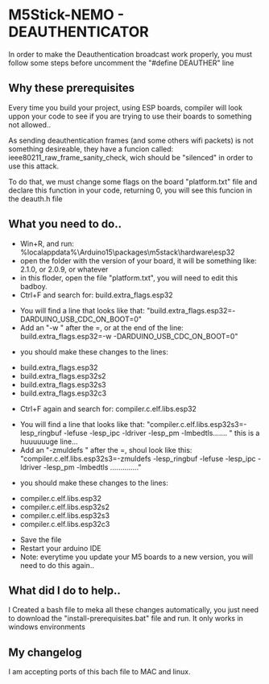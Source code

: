 # M5Stick-NEMO - DEAUTHENTICATOR
In order to make the Deauthentication broadcast work properly, you must follow some steps before uncomment the "#define DEAUTHER" line


## Why these prerequisites
Every time you build your project, using ESP boards, compiler will look uppon your code to see if you are trying to use their boards to something not allowed..

As sending deauthentication frames (and some others wifi packets) is not something desireable, they have a funcion called: ieee80211_raw_frame_sanity_check, wich should be "silenced" in order to use this attack.

To do that, we must change some flags on the board "platform.txt" file and declare this function in your code, returning 0, you will see this funcion in the deauth.h file


## What you need to do..
* Win+R, and run: %localappdata%\Arduino15\packages\m5stack\hardware\esp32
* open the folder with the version of your board, it will be something like: 2.1.0, or 2.0.9, or whatever
* in this floder, open the file "platform.txt", you will need to edit this badboy.
* Ctrl+F and search for: build.extra_flags.esp32
- You will find a line that looks like that: "build.extra_flags.esp32=-DARDUINO_USB_CDC_ON_BOOT=0"
- Add an "-w " after the =, or at the end of the line: build.extra_flags.esp32=-w -DARDUINO_USB_CDC_ON_BOOT=0"
* you should make these changes to the lines:
- build.extra_flags.esp32
- build.extra_flags.esp32s2
- build.extra_flags.esp32s3
- build.extra_flags.esp32c3
* Ctrl+F again and search for: compiler.c.elf.libs.esp32
- You will find a line that looks like that: "compiler.c.elf.libs.esp32s3=-lesp_ringbuf -lefuse -lesp_ipc -ldriver -lesp_pm -lmbedtls....... " this is a huuuuuuge line...
- Add an "-zmuldefs " after the =, shoul look like this: "compiler.c.elf.libs.esp32s3=-zmuldefs -lesp_ringbuf -lefuse -lesp_ipc -ldriver -lesp_pm -lmbedtls .............."
* you should make these changes to the lines:
- compiler.c.elf.libs.esp32
- compiler.c.elf.libs.esp32s2
- compiler.c.elf.libs.esp32s3
- compiler.c.elf.libs.esp32c3
* Save the file
* Restart your arduino IDE
* Note: everytime you update your M5 boards to a new version, you will need to do this again..


## What did I do to help..
I Created a bash file to meka all these changes automatically, you just need to download the "install-prerequisites.bat" file and run.
It only works in windows environments


## My changelog
I am accepting ports of this bach file to MAC and linux.

